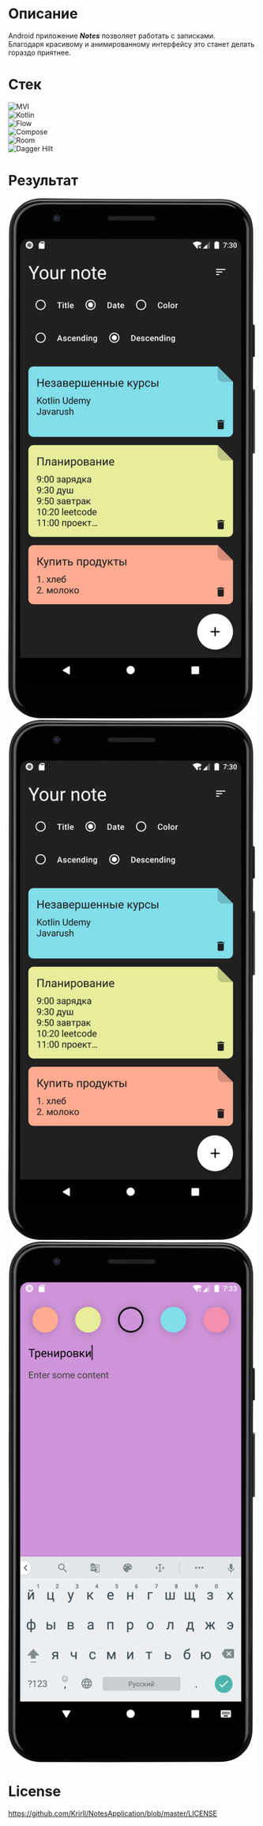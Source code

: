 
# Описание
Android приложение ***Notes*** позволяет работать с записками.\
Благодаря красивому и анимированному интерфейсу это станет делать гораздо приятнее.

# Стек
![MVI](https://img.shields.io/badge/-MVI-5A8AD6?style=for-the-badge&logo=)\
![Kotlin](https://img.shields.io/badge/-Kotlin-orange?style=for-the-badge&logo=Kotlin)\
![Flow](https://img.shields.io/badge/-Flow-orange?style=for-the-badge&logo=kotlin)\
![Compose](https://img.shields.io/badge/-jetpack_compose-56D86C?style=for-the-badge&logo=jetpackcompose)\
![Room](https://img.shields.io/badge/-Room-57AFD5?style=for-the-badge&logo=sqlite)\
![Dagger Hilt](https://img.shields.io/badge/-Dagger_Hilt-6F5CD6?style=for-the-badge&logo=android)


# Результат
<img src="https://github.com/Krirll/NotesApplication/blob/master/readme-images/Screenshot_20230531_223058.png" alt="drawing" width="500"/>
<img src="https://github.com/Krirll/NotesApplication/blob/master/readme-images/Screenshot_20230531_223058.png" alt="drawing" width="500"/>
<img src="https://github.com/Krirll/NotesApplication/blob/master/readme-images/Screenshot_20230531_223317.png" alt="drawing" width="500"/>

# License
https://github.com/Krirll/NotesApplication/blob/master/LICENSE
